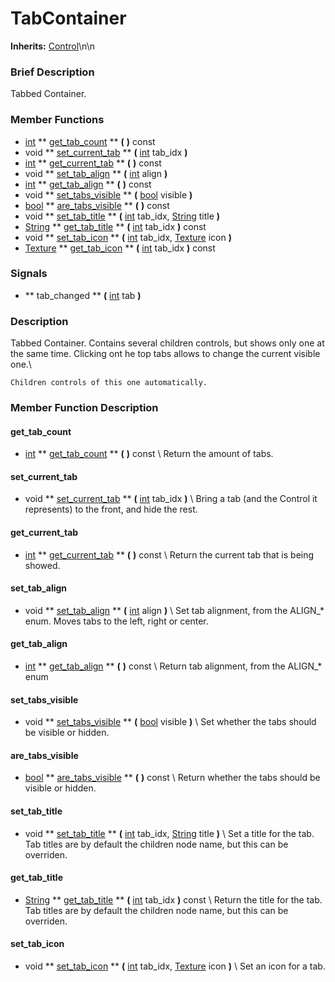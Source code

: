 #  TabContainer  
**Inherits:** [Control](class_control)\\n\\n
###  Brief Description  
Tabbed Container.

###  Member Functions 
  * [int](class_int)  ** [get_tab_count](#get_tab_count) **  **(** **)** const
  * void  ** [set_current_tab](#set_current_tab) **  **(** [int](class_int) tab_idx  **)**
  * [int](class_int)  ** [get_current_tab](#get_current_tab) **  **(** **)** const
  * void  ** [set_tab_align](#set_tab_align) **  **(** [int](class_int) align  **)**
  * [int](class_int)  ** [get_tab_align](#get_tab_align) **  **(** **)** const
  * void  ** [set_tabs_visible](#set_tabs_visible) **  **(** [bool](class_bool) visible  **)**
  * [bool](class_bool)  ** [are_tabs_visible](#are_tabs_visible) **  **(** **)** const
  * void  ** [set_tab_title](#set_tab_title) **  **(** [int](class_int) tab_idx, [String](class_string) title  **)**
  * [String](class_string)  ** [get_tab_title](#get_tab_title) **  **(** [int](class_int) tab_idx  **)** const
  * void  ** [set_tab_icon](#set_tab_icon) **  **(** [int](class_int) tab_idx, [Texture](class_texture) icon  **)**
  * [Texture](class_texture)  ** [get_tab_icon](#get_tab_icon) **  **(** [int](class_int) tab_idx  **)** const

###  Signals  
  *  ** tab_changed **  **(** [int](class_int) tab  **)**

###  Description  
Tabbed Container. Contains several children controls, but shows only one at the same time. Clicking ont he top tabs allows to change the current visible one.\\

	Children controls of this one automatically.

###  Member Function Description  
#### <a name="get_tab_count">get_tab_count</a>
  * [int](class_int)  ** [get_tab_count](#get_tab_count) **  **(** **)** const
\\
Return the amount of tabs.
#### <a name="set_current_tab">set_current_tab</a>
  * void  ** [set_current_tab](#set_current_tab) **  **(** [int](class_int) tab_idx  **)**
\\
Bring a tab (and the Control it represents) to the front, and hide the rest.
#### <a name="get_current_tab">get_current_tab</a>
  * [int](class_int)  ** [get_current_tab](#get_current_tab) **  **(** **)** const
\\
Return the current tab that is being showed.
#### <a name="set_tab_align">set_tab_align</a>
  * void  ** [set_tab_align](#set_tab_align) **  **(** [int](class_int) align  **)**
\\
Set tab alignment, from the ALIGN_* enum. Moves tabs to the left, right or center.
#### <a name="get_tab_align">get_tab_align</a>
  * [int](class_int)  ** [get_tab_align](#get_tab_align) **  **(** **)** const
\\
Return tab alignment, from the ALIGN_* enum
#### <a name="set_tabs_visible">set_tabs_visible</a>
  * void  ** [set_tabs_visible](#set_tabs_visible) **  **(** [bool](class_bool) visible  **)**
\\
Set whether the tabs should be visible or hidden.
#### <a name="are_tabs_visible">are_tabs_visible</a>
  * [bool](class_bool)  ** [are_tabs_visible](#are_tabs_visible) **  **(** **)** const
\\
Return whether the tabs should be visible or hidden.
#### <a name="set_tab_title">set_tab_title</a>
  * void  ** [set_tab_title](#set_tab_title) **  **(** [int](class_int) tab_idx, [String](class_string) title  **)**
\\
Set a title for the tab. Tab titles are by default the children node name, but this can be overriden.
#### <a name="get_tab_title">get_tab_title</a>
  * [String](class_string)  ** [get_tab_title](#get_tab_title) **  **(** [int](class_int) tab_idx  **)** const
\\
Return the title for the tab. Tab titles are by default the children node name, but this can be overriden.
#### <a name="set_tab_icon">set_tab_icon</a>
  * void  ** [set_tab_icon](#set_tab_icon) **  **(** [int](class_int) tab_idx, [Texture](class_texture) icon  **)**
\\
Set an icon for a tab.
